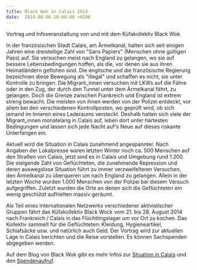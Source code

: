 ```yaml
---
title: Black Wok in Calais 2014
date:  2014-08-06 20:00:00 +0100
---
```


Vortrag und Infoveranstaltung von und mit dem Küfakollektiv Black Wok



In der französischen Stadt Calais, am Ärmelkanal, halten sich seit
einigen Jahren eine dreistellige Zahl von "Sans Papiers" (Menschen ohne
gültigen Pass) auf. Sie versuchen meist nach England zu gelangen, wo sie
auf bessere Lebensbedingungen hoffen, als die, vor denen sie aus ihren
Heimatländern geflohen sind. Die englische und die französische Regierung
bezeichnen diese Bewegung als "illegal" und schaffen es nicht, sie unter
Kontrolle zu bringen. Die Migrant_innen versuchen mit LKWs auf die Fähre
oder in den Zug, der durch den Tunnel unter dem Ärmelkanal fährt, zu
gelangen. Doch die Grenze zwischen Frankreich und England ist extrem
streng bewacht. Die meisten von ihnen werden von der Polizei entdeckt, vor
allem bei den verschiedenen Kontrollposten, wo geprüft wird, ob sich
jemand im Inneren eines Laderaums versteckt. Deshalb halten sich viele der
Migrant_innen monatelang in Calais auf, leben dort unter härtesten
Bedingungen und lassen sich jede Nacht auf's Neue auf dieses riskante
Unterfangen ein.


Aktuell wird die Situation in Calais zunehmend angespannter. Nach
Angaben der Lokalpresse waren letzten Winter noch ca. 500 Menschen auf den
Straßen von Calais, jetzt sind es in Calais und Umgebung rund 1.200. Die
steigende Zahl von Geflüchteten, die zunehmende Repression und deren
auswegslose Situation führt zu immer verzweifelteren Versuchen, den
Ärmelkanal zu überqueren um nach England zu gelangen. Allein in der
letzten Woche wurden 1.000 Menschen von der Polizei bei diesem Versuch
aufgegriffen. Zuletzt wurden die Orte an denen sich die Geflüchteten ein
wenig geschützt aufhielten massiv geräumt.


Als Teil eines internationalen Netzwerks verschiedener aktivistischer
Gruppen fährt das Küfakollektiv Black Wock vom 21. bis 28. August 2014
nach Frankreich / Calais in das Flüchtlingslager um vor Ort zu kochen. Das
Kollektiv sammelt für die Geflüchteten: Kleidung, Hygieneartikel,
Schlafsäcke usw. und natürlich auch Geld. Der Vortrag wird zur aktuellen
Lage in Calais berichten und die Reise vorstellen. Es können Sachspenden
abgegeben werden.


Auf dem Blog von Black Wok gibt es mehr Infos zur <a href="http://blackwok.noblogs.org/calais-2014/situation/">Situation in
Calais</a> und den <a href="http://blackwok.noblogs.org/calais-2014/spendenaufruf/">Spendenaufruf</a>.


